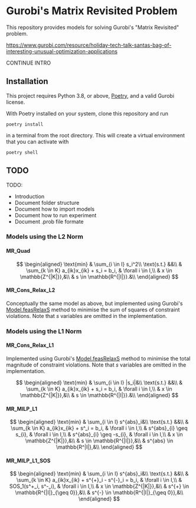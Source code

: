 # Gurobi's Matrix Revisited Problem

This repository provides models for solving Gurobi's "Matrix Revisited" problem.

https://www.gurobi.com/resource/holiday-tech-talk-santas-bag-of-interesting-unusual-optimization-applications

CONTINUE INTRO


## Installation

This project requires Python 3.8, or above, [Poetry](https://python-poetry.org/docs/#installation), and a valid Gurobi license.

With Poetry installed on your system, clone this repository and run

    poetry install

in a terminal from the root directory.  This will create a virtual environment that you can activate with 

    poetry shell


## TODO

TODO:
   - Introduction
   - Document folder structure
   - Document how to import models
   - Document how to run experiment
   - Document .prob file formate


### Models using the L2 Norm
#### MR_Quad

$$
\begin{aligned} 
\text{min} & \sum_{i \in I} s_i^2\\
\text{s.t.} &&\\
& \sum_{k \in K} a_{ik}x_{ik} + s_i = b_i, & \forall i \in I,\\
& x \in \mathbb{Z^{|K|}},&\\
& s \in \mathbb{R^{|I|}}.&\\
\end{aligned}
$$

#### MR_Cons_Relax_L2

Conceptually the same model as above, but implemented using Gurobi's [Model.feasRelaxS](https://www.gurobi.com/documentation/9.5/refman/py_model_feasrelaxs.html) method to minimise the sum of squares of constraint violations.  Note that $s$ variables are omitted in the implementation.


### Models using the L1 Norm

#### MR_Cons_Relax_L1

Implemented using Gurobi's [Model.feasRelaxS](https://www.gurobi.com/documentation/9.5/refman/py_model_feasrelaxs.html) method to minimise the total magnitude of constraint violations.  Note that $s$ variables are omitted in the implementation.

$$
\begin{aligned} 
\text{min} & \sum_{i \in I} |s_i|&\\
\text{s.t.} &&\\
& \sum_{k \in K} a_{ik}x_{ik} + s_i = b_i, & \forall i \in I,\\
& x \in \mathbb{Z^{|K|}},&\\
& s \in \mathbb{R^{|I|}}.&\\
\end{aligned}
$$


#### MR_MILP_L1

$$
\begin{aligned} 
\text{min} & \sum_{i \in I} s^{abs}_i&\\
\text{s.t.} &&\\
& \sum_{k \in K} a_{ik}x_{ik} + s^_i = b_i, & \forall i \in I,\\
& s^{abs}_{i} \geq s_{i}, & \forall i \in I,\\
& s^{abs}_{i} \geq -s_{i}, & \forall i \in I,\\
& x \in \mathbb{Z^{|K|}},&\\
& s \in \mathbb{R^{|I|}},&\\
& s^{abs} \in \mathbb{R^|I|},&\\
\end{aligned}
$$


#### MR_MILP_L1_SOS

$$
\begin{aligned} 
\text{min} & \sum_{i \in I} s^{abs}_i&\\
\text{s.t.} &&\\
& \sum_{k \in K} a_{ik}x_{ik} + s^{+}_i - s^{-}_i = b_i, & \forall i \in I,\\
& SOS_1(s^+_i, s^-_i), & \forall i \in I,\\
& x \in \mathbb{Z^{|K|}},&\\
& s^{+} \in \mathbb{R^{|I|}_{\geq 0}},&\\
& s^{-} \in \mathbb{R^{|I|}_{\geq 0}},&\\
\end{aligned}
$$